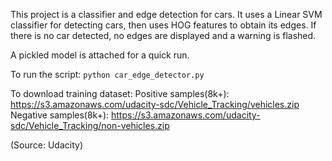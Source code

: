 This project is a classifier and edge detection for cars. It uses a Linear SVM classifier for detecting cars, then uses HOG features to obtain its edges. 
If there is no car detected, no edges are displayed and a warning is flashed.

A pickled model is attached for a quick run.

To run the script:
```python car_edge_detector.py```

To download training dataset:
Positive samples(8k+): https://s3.amazonaws.com/udacity-sdc/Vehicle_Tracking/vehicles.zip
Negative samples(8k+): https://s3.amazonaws.com/udacity-sdc/Vehicle_Tracking/non-vehicles.zip

(Source: Udacity)
